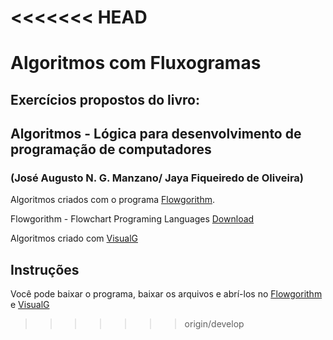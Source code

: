 <<<<<<< HEAD
=======
# Algoritmos com Fluxogramas

## Exercícios propostos do livro:

## Algoritmos - Lógica para desenvolvimento de programação de computadores

### (José Augusto N. G. Manzano/ Jaya Fiqueiredo de Oliveira)

Algoritmos criados com o programa [Flowgorithm](http://flowgorithm.org/).

Flowgorithm - Flowchart Programing Languages [Download](http://flowgorithm.org/download/index.html)

Algoritmos criado com [VisualG](http://visualg3.com.br/)

## Instruções

Você pode baixar o programa, baixar os arquivos e abrí-los no [Flowgorithm](http://flowgorithm.org/) e [VisualG](http://visualg3.com.br/)
>>>>>>> origin/develop
